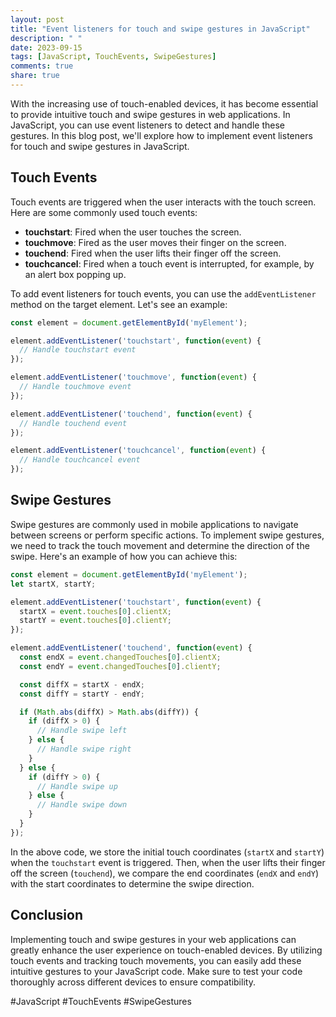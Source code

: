 ```yaml
---
layout: post
title: "Event listeners for touch and swipe gestures in JavaScript"
description: " "
date: 2023-09-15
tags: [JavaScript, TouchEvents, SwipeGestures]
comments: true
share: true
---
```


With the increasing use of touch-enabled devices, it has become essential to provide intuitive touch and swipe gestures in web applications. In JavaScript, you can use event listeners to detect and handle these gestures. In this blog post, we'll explore how to implement event listeners for touch and swipe gestures in JavaScript.

## Touch Events

Touch events are triggered when the user interacts with the touch screen. Here are some commonly used touch events:

- **touchstart**: Fired when the user touches the screen.
- **touchmove**: Fired as the user moves their finger on the screen.
- **touchend**: Fired when the user lifts their finger off the screen.
- **touchcancel**: Fired when a touch event is interrupted, for example, by an alert box popping up.

To add event listeners for touch events, you can use the `addEventListener` method on the target element. Let's see an example:

```javascript
const element = document.getElementById('myElement');

element.addEventListener('touchstart', function(event) {
  // Handle touchstart event
});

element.addEventListener('touchmove', function(event) {
  // Handle touchmove event
});

element.addEventListener('touchend', function(event) {
  // Handle touchend event
});

element.addEventListener('touchcancel', function(event) {
  // Handle touchcancel event
});
```

## Swipe Gestures

Swipe gestures are commonly used in mobile applications to navigate between screens or perform specific actions. To implement swipe gestures, we need to track the touch movement and determine the direction of the swipe. Here's an example of how you can achieve this:

```javascript
const element = document.getElementById('myElement');
let startX, startY;

element.addEventListener('touchstart', function(event) {
  startX = event.touches[0].clientX;
  startY = event.touches[0].clientY;
});

element.addEventListener('touchend', function(event) {
  const endX = event.changedTouches[0].clientX;
  const endY = event.changedTouches[0].clientY;

  const diffX = startX - endX;
  const diffY = startY - endY;

  if (Math.abs(diffX) > Math.abs(diffY)) {
    if (diffX > 0) {
      // Handle swipe left
    } else {
      // Handle swipe right
    }
  } else {
    if (diffY > 0) {
      // Handle swipe up
    } else {
      // Handle swipe down
    }
  }
});
```

In the above code, we store the initial touch coordinates (`startX` and `startY`) when the `touchstart` event is triggered. Then, when the user lifts their finger off the screen (`touchend`), we compare the end coordinates (`endX` and `endY`) with the start coordinates to determine the swipe direction.

## Conclusion

Implementing touch and swipe gestures in your web applications can greatly enhance the user experience on touch-enabled devices. By utilizing touch events and tracking touch movements, you can easily add these intuitive gestures to your JavaScript code. Make sure to test your code thoroughly across different devices to ensure compatibility.

#JavaScript #TouchEvents #SwipeGestures